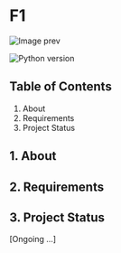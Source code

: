 # F1

<img
  src="[/path/to/img.jpg](http://url/to/img.png](https://www.f1-fansite.com/wp-content/uploads/2022/10/SI202210020366_hires_jpeg_24bit_rgb.jpg)"
  alt="Image prev"
  style="display: inline-block; margin: 0 auto; max-width: 1080px">

![Python version](https://img.shields.io/badge/python-3.9.5-blue)


## Table of Contents
1. About
2. Requirements
3. Project Status

## 1. About

## 2. Requirements

## 3. Project Status
[Ongoing ...]
